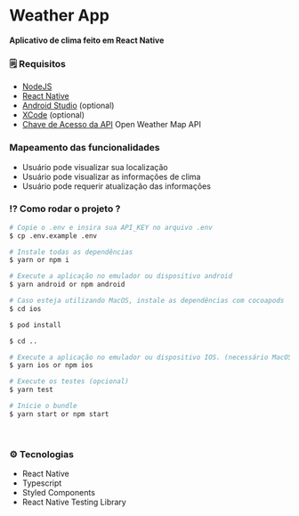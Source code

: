 # Weather App

**Aplicativo de clima feito em React Native**

### 🗒️ Requisitos

- [NodeJS](https://nodejs.org)
- [React Native](https://reactnative.dev/)
- [Android Studio](https://developer.android.com/studio) (optional)
- [XCode](https://developer.apple.com/xcode/) (optional)
- [Chave de Acesso da API](http://api.openweathermap.org/) Open Weather Map API
  <br/>

### Mapeamento das funcionalidades

- Usuário pode visualizar sua localização
- Usuário pode visualizar as informações de clima
- Usuário pode requerir atualização das informações

### ⁉️ Como rodar o projeto ?

```bash
# Copie o .env e insira sua API_KEY no arquivo .env
$ cp .env.example .env

# Instale todas as dependências
$ yarn or npm i

# Execute a aplicação no emulador ou dispositivo android
$ yarn android or npm android

# Caso esteja utilizando MacOS, instale as dependências com cocoapods
$ cd ios

$ pod install

$ cd ..

# Execute a aplicação no emulador ou dispositivo IOS. (necessário MacOS para emular)
$ yarn ios or npm ios

# Execute os testes (opcional)
$ yarn test

# Inicie o bundle
$ yarn start or npm start
```

<br/>

### ⚙️ Tecnologias

- React Native
- Typescript
- Styled Components
- React Native Testing Library
